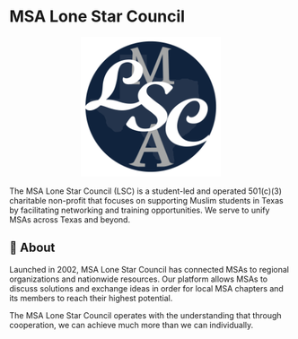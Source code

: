 # MSA Lone Star Council

<p align="center">
  <img src="https://github.com/MSA-Lone-Star-Council/.github/blob/main/profile/assets/LSC.png" alt="img logo" width="250px"/>
</p>

The MSA Lone Star Council (LSC) is a student-led and operated 501(c)(3) charitable non-profit that focuses on supporting Muslim students in Texas by facilitating networking and training opportunities. We serve to unify MSAs across Texas and beyond. 


    
## 🚀 About
Launched in 2002, MSA Lone Star Council has connected MSAs to regional organizations and nationwide resources. Our platform allows MSAs to discuss solutions and exchange ideas in order for local MSA chapters and its members to reach their highest potential. 

The MSA Lone Star Council operates with the understanding that through cooperation, we can achieve much more than we can individually.
